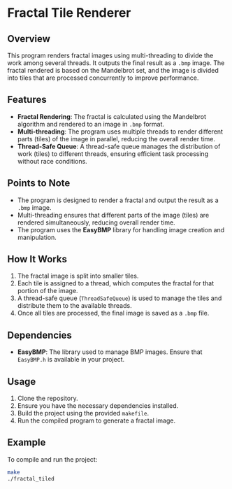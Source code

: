 # Fractal Tile Renderer

## Overview

This program renders fractal images using multi-threading to divide the work among several threads. It outputs the final result as a `.bmp` image. The fractal rendered is based on the Mandelbrot set, and the image is divided into tiles that are processed concurrently to improve performance.

## Features

- **Fractal Rendering**: The fractal is calculated using the Mandelbrot algorithm and rendered to an image in `.bmp` format.
- **Multi-threading**: The program uses multiple threads to render different parts (tiles) of the image in parallel, reducing the overall render time.
- **Thread-Safe Queue**: A thread-safe queue manages the distribution of work (tiles) to different threads, ensuring efficient task processing without race conditions.

## Points to Note

- The program is designed to render a fractal and output the result as a `.bmp` image.
- Multi-threading ensures that different parts of the image (tiles) are rendered simultaneously, reducing overall render time.
- The program uses the **EasyBMP** library for handling image creation and manipulation.

## How It Works

1. The fractal image is split into smaller tiles.
2. Each tile is assigned to a thread, which computes the fractal for that portion of the image.
3. A thread-safe queue (`ThreadSafeQueue`) is used to manage the tiles and distribute them to the available threads.
4. Once all tiles are processed, the final image is saved as a `.bmp` file.

## Dependencies

- **EasyBMP**: The library used to manage BMP images. Ensure that `EasyBMP.h` is available in your project.

## Usage

1. Clone the repository.
2. Ensure you have the necessary dependencies installed.
3. Build the project using the provided `makefile`.
4. Run the compiled program to generate a fractal image.

## Example

To compile and run the project:

```bash
make
./fractal_tiled

